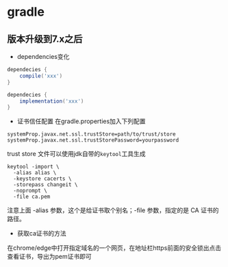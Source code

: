 # gradle

## 版本升级到7.x之后

- dependencies变化

```groovy
dependecies {
    compile('xxx')
}
```

```groovy
dependecies {
    implementation('xxx')
}
```

- 证书信任配置
在gradle.properties加入下列配置
```properties
systemProp.javax.net.ssl.trustStore=path/to/trust/store
systemProp.javax.net.ssl.trustStorePassword=yourpassword
```
trust store 文件可以使用jdk自带的`keytool`工具生成

```shell
keytool -import \
  -alias alias \
  -keystore cacerts \
  -storepass changeit \
  -noprompt \
  -file ca.pem
```
注意上面 -alias 参数，这个是给证书取个别名；-file 参数，指定的是 CA 证书的路径。

- 获取ca证书的方法

在chrome/edge中打开指定域名的一个网页，在地址栏https前面的安全锁出点击查看证书，导出为pem证书即可
